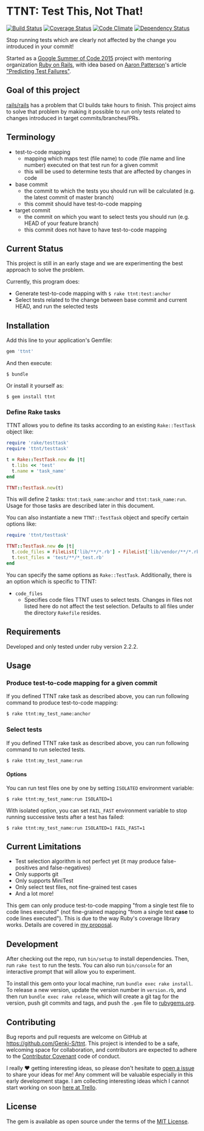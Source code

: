# TTNT: Test This, Not That!

[![Build Status](https://travis-ci.org/Genki-S/ttnt.svg?branch=master)](https://travis-ci.org/Genki-S/ttnt)
[![Coverage Status](https://coveralls.io/repos/Genki-S/ttnt/badge.svg?branch=master)](https://coveralls.io/r/Genki-S/ttnt?branch=master)
[![Code Climate](https://codeclimate.com/github/Genki-S/ttnt/badges/gpa.svg)](https://codeclimate.com/github/Genki-S/ttnt)
[![Dependency Status](https://gemnasium.com/Genki-S/ttnt.svg)](https://gemnasium.com/Genki-S/ttnt)

Stop running tests which are clearly not affected by the change you introduced in your commit!

Started as a [Google Summer of Code 2015](http://www.google-melange.com/gsoc/homepage/google/gsoc2015) project with mentoring organization [Ruby on Rails](http://rubyonrails.org/), with idea based on [Aaron Patterson](https://twitter.com/tenderlove)'s article ["Predicting Test Failures"](http://tenderlovemaking.com/2015/02/13/predicting-test-failues.html).

## Goal of this project

[rails/rails](https://github.com/rails/rails) has a problem that CI builds take hours to finish. This project aims to solve that problem by making it possible to run only tests related to changes introduced in target commits/branches/PRs.

## Terminology

- test-to-code mapping
    - mapping which maps test (file name) to code (file name and line number) executed on that test run for a given commit
    - this will be used to determine tests that are affected by changes in code
- base commit
    - the commit to which the tests you should run will be calculated (e.g. the latest commit of master branch)
    - this commit should have test-to-code mapping
- target commit
    - the commit on which you want to select tests you should run (e.g. HEAD of your feature branch)
    - this commit does not have to have test-to-code mapping

## Current Status

This project is still in an early stage and we are experimenting the best approach to solve the problem.

Currently, this program does:

- Generate test-to-code mapping with `$ rake ttnt:test:anchor`
- Select tests related to the change between base commit and current HEAD, and run the selected tests

## Installation

Add this line to your application's Gemfile:

```ruby
gem 'ttnt'
```

And then execute:

    $ bundle

Or install it yourself as:

    $ gem install ttnt

### Define Rake tasks

TTNT allows you to define its tasks according to an existing `Rake::TestTask` object like:

```ruby
require 'rake/testtask'
require 'ttnt/testtask'

t = Rake::TestTask.new do |t|
  t.libs << 'test'
  t.name = 'task_name'
end

TTNT::TestTask.new(t)
```

This will define 2 tasks: `ttnt:task_name:anchor` and `ttnt:task_name:run`. Usage for those tasks are described later in this document.

You can also instantiate a new `TTNT::TestTask` object and specify certain options like:

```ruby
require 'ttnt/testtask'

TTNT::TestTask.new do |t|
  t.code_files = FileList['lib/**/*.rb'] - FileList['lib/vendor/**/*.rb']
  t.test_files = 'test/**/*_test.rb'
end
```

You can specify the same options as `Rake::TestTask`.
Additionally, there is an option which is specific to TTNT:

- `code_files`
  - Specifies code files TTNT uses to select tests. Changes in files not listed here do not affect the test selection. Defaults to all files under the directory `Rakefile` resides.

## Requirements

Developed and only tested under ruby version 2.2.2.

## Usage

### Produce test-to-code mapping for a given commit

If you defined TTNT rake task as described above, you can run following command to produce test-to-code mapping:

```sh
$ rake ttnt:my_test_name:anchor
```

### Select tests

If you defined TTNT rake task as described above, you can run following command to run selected tests.

```sh
$ rake ttnt:my_test_name:run
```

#### Options

You can run test files one by one by setting `ISOLATED` environment variable:

```
$ rake ttnt:my_test_name:run ISOLATED=1
```

With isolated option, you can set `FAIL_FAST` environment variable to stop running successive tests after a test has failed:

```
$ rake ttnt:my_test_name:run ISOLATED=1 FAIL_FAST=1
```

## Current Limitations

- Test selection algorithm is not perfect yet (it may produce false-positives and false-negatives)
- Only supports git
- Only supports MiniTest
- Only select test files, not fine-grained test cases
- And a lot more!

This gem can only produce test-to-code mapping "from a single test file to code lines executed"
(not fine-grained mapping "from a single test **case** to code lines executed").
This is due to the way Ruby's coverage library works. Details are covered in [my proposal](https://github.com/Genki-S/gsoc2015/blob/master/proposal.md#2-run-each-test-case-from-scratch-requiring-all-files-for-every-run).

## Development

After checking out the repo, run `bin/setup` to install dependencies. Then, run `rake test` to run the tests. You can also run `bin/console` for an interactive prompt that will allow you to experiment.

To install this gem onto your local machine, run `bundle exec rake install`. To release a new version, update the version number in `version.rb`, and then run `bundle exec rake release`, which will create a git tag for the version, push git commits and tags, and push the `.gem` file to [rubygems.org](https://rubygems.org).

## Contributing

Bug reports and pull requests are welcome on GitHub at https://github.com/Genki-S/ttnt. This project is intended to be a safe, welcoming space for collaboration, and contributors are expected to adhere to the [Contributor Covenant](http://www.contributor-covenant.org) code of conduct.

I really :heart: getting interesting ideas, so please don't hesitate to [open a issue](https://github.com/Genki-S/ttnt/issues/new) to share your ideas for me! Any comment will be valuable especially in this early development stage. I am collecting interesting ideas which I cannot start working on soon [here at Trello](https://trello.com/b/z232DXnq/ttnt).

## License

The gem is available as open source under the terms of the [MIT License](http://opensource.org/licenses/MIT).

